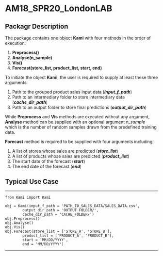 # AM18_SPR20_LondonLAB

## Packagr Description

The package contains one object **Kami** with four methods in the order of execution:  
1. **Preprocess()**
2. **Analyse(n_sample)**
3. **Vis()**
4. **Forecast(store_list, product_list, start, end)**

To initiate the object **Kami**, the user is required to supply at least these three arguments:  
1. Path to the grouped product sales input data (***input_f_path***)
2. Path to an intermediary folder to store intermediary data (***cache_dir_path***)
3. Path to an output folder to store final predictions (***output_dir_path***)

While **Preprocess** and **Vis** methods are executed without any argument, **Analyse** method can be supplied with an optional argument *n_sample* which is the number of random samples drawn from the predefined training data.

**Forecast** method is required to be supplied with four arguments including:  
1. A list of stores whose sales are predicted (***store_list***)
2. A list of products whose sales are predicted (***product_list***)
3. The start date of the forecast (***start***)
4. The end date of the forecast (***end***)

## Typical Use Case

***
	from Kami import Kami

	obj = Kami(input_f_path = 'PATH_TO_SALES_DATA/SALES_DATA.csv',
			output_dir_path = 'OUTPUT_FOLDER/',
			cache_dir_path = 'CACHE_FOLDER/')
	obj.Preprocess()
	obj.Analyse()
	obj.Vis()
	obj.Forecast(store_list = ['STORE_A', 'STORE_B'],
			product_list = ['PRODUCT_A', 'PRODUCT_B'],
			start = 'MM/DD/YYYY',
			end = 'MM/DD/YYYY')
***
